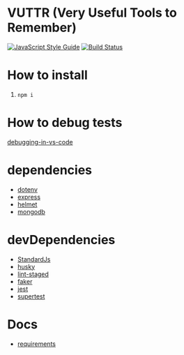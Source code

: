 # VUTTR (Very Useful Tools to Remember)
[![JavaScript Style Guide](https://img.shields.io/badge/code_style-standard-brightgreen.svg)](https://standardjs.com)
[![Build Status](https://travis-ci.com/andersongns/node-vuttr-api.svg?branch=main)](https://travis-ci.com/andersongns/node-vuttr-api)

# How to install

1. `npm i`

# How to debug tests

[debugging-in-vs-code](https://jestjs.io/docs/troubleshooting#debugging-in-vs-code)


# dependencies
- [dotenv](https://github.com/motdotla/dotenv)
- [express](https://github.com/expressjs/express)
- [helmet](https://github.com/helmetjs/helmet)
- [mongodb](https://github.com/mongodb/node-mongodb-native)
# devDependencies

- [StandardJs](https://standardjs.com/)
- [husky](https://typicode.github.io/husky/#/)
- [lint-staged](https://github.com/okonet/lint-staged)
- [faker](https://github.com/Marak/Faker.js)
- [jest](https://github.com/facebook/jest)
- [supertest](https://github.com/visionmedia/supertest)

# Docs

- [requirements](./docs/index.md)